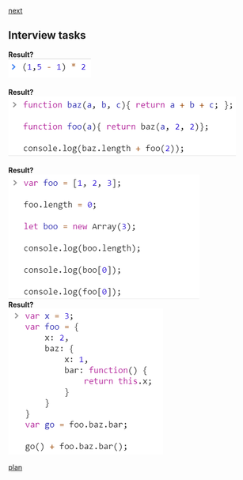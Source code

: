 <a href="02.md">next</a>

<h2>Interview tasks</h2>

<div>
<strong>Result?</strong>

<br/>
<img src="./media/01-1.png">
</div>

<br/>

<div>
<strong>Result?</strong>

<br/>
<img src="./media/01-2.png">
</div>

<br/>

<div>
<strong>Result?</strong>

<br/>
<img src="./media/01-3.png">

<br/>

<div>
<strong>Result?</strong>

<br/>
<img src="./media/01-4.png">
</div></div>


<a href="00.md">plan</a>
